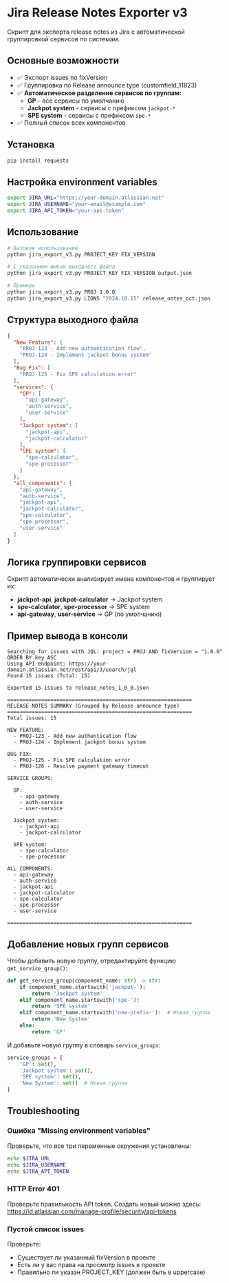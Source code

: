 # Jira Release Notes Exporter v3

Скрипт для экспорта release notes из Jira с автоматической группировкой сервисов по системам.

## Основные возможности

- ✅ Экспорт issues по fixVersion
- ✅ Группировка по Release announce type (customfield_11823)
- ✅ **Автоматическое разделение сервисов по группам:**
  - **GP** - все сервисы по умолчанию
  - **Jackpot system** - сервисы с префиксом `jackpot-*`
  - **SPE system** - сервисы с префиксом `spe-*`
- ✅ Полный список всех компонентов

## Установка

```bash
pip install requests
```

## Настройка environment variables

```bash
export JIRA_URL="https://your-domain.atlassian.net"
export JIRA_USERNAME="your-email@example.com"
export JIRA_API_TOKEN="your-api-token"
```

## Использование

```bash
# Базовое использование
python jira_export_v3.py PROJECT_KEY FIX_VERSION

# С указанием имени выходного файла
python jira_export_v3.py PROJECT_KEY FIX_VERSION output.json

# Примеры
python jira_export_v3.py PROJ 1.0.0
python jira_export_v3.py LIONS "2024.10.15" release_notes_oct.json
```

## Структура выходного файла

```json
{
  "New Feature": [
    "PROJ-123 - Add new authentication flow",
    "PROJ-124 - Implement jackpot bonus system"
  ],
  "Bug Fix": [
    "PROJ-125 - Fix SPE calculation error"
  ],
  "services": {
    "GP": [
      "api-gateway",
      "auth-service",
      "user-service"
    ],
    "Jackpot system": [
      "jackpot-api",
      "jackpot-calculator"
    ],
    "SPE system": [
      "spe-calculator",
      "spe-processor"
    ]
  },
  "all_components": [
    "api-gateway",
    "auth-service",
    "jackpot-api",
    "jackpot-calculator",
    "spe-calculator",
    "spe-processor",
    "user-service"
  ]
}
```

## Логика группировки сервисов

Скрипт автоматически анализирует имена компонентов и группирует их:

- **jackpot-api**, **jackpot-calculator** → Jackpot system
- **spe-calculator**, **spe-processor** → SPE system
- **api-gateway**, **user-service** → GP (по умолчанию)

## Пример вывода в консоли

```
Searching for issues with JQL: project = PROJ AND fixVersion = "1.0.0" ORDER BY key ASC
Using API endpoint: https://your-domain.atlassian.net/rest/api/3/search/jql
Found 15 issues (Total: 15)

Exported 15 issues to release_notes_1_0_0.json

============================================================
RELEASE NOTES SUMMARY (Grouped by Release announce type)
============================================================
Total issues: 15

NEW FEATURE:
  - PROJ-123 - Add new authentication flow
  - PROJ-124 - Implement jackpot bonus system

BUG FIX:
  - PROJ-125 - Fix SPE calculation error
  - PROJ-126 - Resolve payment gateway timeout

SERVICE GROUPS:

  GP:
    - api-gateway
    - auth-service
    - user-service

  Jackpot system:
    - jackpot-api
    - jackpot-calculator

  SPE system:
    - spe-calculator
    - spe-processor

ALL COMPONENTS:
  - api-gateway
  - auth-service
  - jackpot-api
  - jackpot-calculator
  - spe-calculator
  - spe-processor
  - user-service

============================================================
```

## Добавление новых групп сервисов

Чтобы добавить новую группу, отредактируйте функцию `get_service_group()`:

```python
def get_service_group(component_name: str) -> str:
    if component_name.startswith('jackpot-'):
        return 'Jackpot system'
    elif component_name.startswith('spe-'):
        return 'SPE system'
    elif component_name.startswith('new-prefix-'):  # Новая группа
        return 'New System'
    else:
        return 'GP'
```

И добавьте новую группу в словарь `service_groups`:

```python
service_groups = {
    'GP': set(),
    'Jackpot system': set(),
    'SPE system': set(),
    'New System': set()  # Новая группа
}
```

## Troubleshooting

### Ошибка "Missing environment variables"
Проверьте, что все три переменные окружения установлены:
```bash
echo $JIRA_URL
echo $JIRA_USERNAME
echo $JIRA_API_TOKEN
```

### HTTP Error 401
Проверьте правильность API token. Создать новый можно здесь:
https://id.atlassian.com/manage-profile/security/api-tokens

### Пустой список issues
Проверьте:
- Существует ли указанный fixVersion в проекте
- Есть ли у вас права на просмотр issues в проекте
- Правильно ли указан PROJECT_KEY (должен быть в uppercase)
